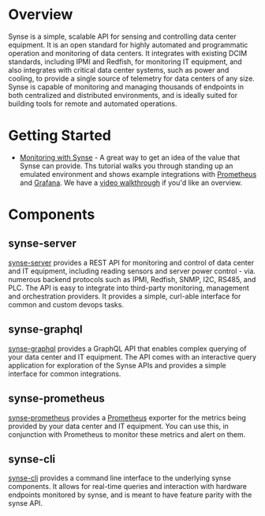 # Overview

Synse is a simple, scalable API for sensing and controlling data center equipment. It is an open standard for highly automated and programmatic operation and monitoring of data centers. It integrates with existing DCIM standards, including IPMI and Redfish, for monitoring IT equipment, and also integrates with critical data center systems, such as power and cooling, to provide a single source of telemetry for data centers of any size. Synse is capable of monitoring and managing thousands of endpoints in both centralized and distributed environments, and is ideally suited for building tools for remote and automated operations.

# Getting Started

- [Monitoring with Synse](tutorial/monitoring.md) - A great way to get an idea of the value that Synse can provide. Ths tutorial walks you through standing up an emulated environment and shows example integrations with [Prometheus][prometheus] and [Grafana][grafana]. We have a [video walkthrough][monitoring-with-synse] if you'd like an overview.

# Components

## synse-server

[synse-server][synse-server] provides a REST API for monitoring and control of data center and IT equipment, including reading sensors and server power control - via. numerous backend protocols such as IPMI, Redfish, SNMP, I2C, RS485, and PLC. The API is easy to integrate into third-party monitoring, management and orchestration providers. It provides a simple, curl-able interface for common and custom devops tasks.

 ## synse-graphql

[synse-graphql][synse-graphql] provides a GraphQL API that enables complex querying of your data center and IT equipment. The API comes with an interactive query application for exploration of the Synse APIs and provides a simple interface for common integrations.

## synse-prometheus

[synse-prometheus][synse-prometheus] provides a [Prometheus][prometheus] exporter for the metrics being provided by your data center and IT equipment. You can use this, in conjunction with Prometheus to monitor these metrics and alert on them.

## synse-cli

[synse-cli][synse-cli] provides a command line interface to the underlying synse components. It allows for real-time queries and interaction with hardware endpoints monitored by synse, and is meant to have feature parity with the synse API.

[synse-server]: https://github.com/vapor-ware/synse-server
[synse-graphql]: https://github.com/vapor-ware/synse-graphql
[synse-prometheus]: https://github.com/vapor-ware/synse-prometheus
[synse-cli]: https://github.com/vapor-ware/synse-cli
[prometheus]: https://prometheus.io/
[grafana]: https://grafana.com/
[monitoring-with-synse]: https://drive.google.com/file/d/0B9jWZzNsJ7juUlN6WHVwS2pqcDQ/view
